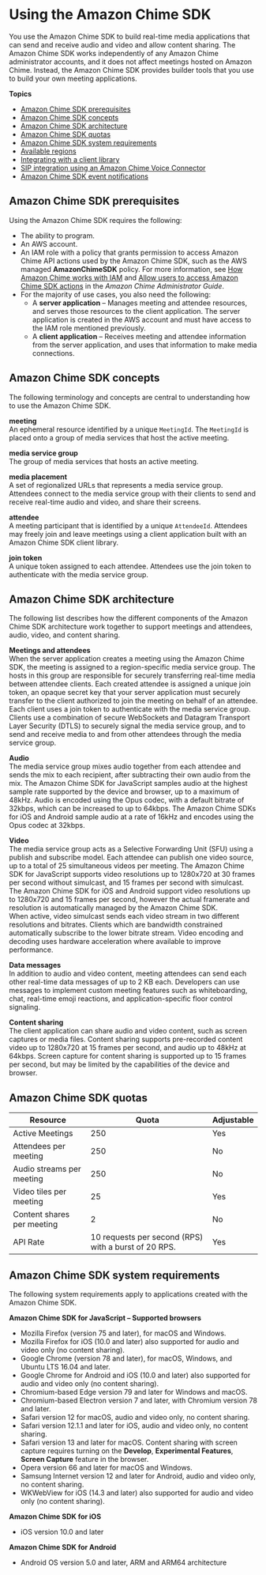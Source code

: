 # Using the Amazon Chime SDK<a name="meetings-sdk"></a>

You use the Amazon Chime SDK to build real\-time media applications that can send and receive audio and video and allow content sharing\. The Amazon Chime SDK works independently of any Amazon Chime administrator accounts, and it does not affect meetings hosted on Amazon Chime\. Instead, the Amazon Chime SDK provides builder tools that you use to build your own meeting applications\.

**Topics**
+ [Amazon Chime SDK prerequisites](#mtg-prereqs)
+ [Amazon Chime SDK concepts](#mtg-glossary)
+ [Amazon Chime SDK architecture](#mtg-arch)
+ [Amazon Chime SDK quotas](#mtg-limits)
+ [Amazon Chime SDK system requirements](#mtg-browsers)
+ [Available regions](sdk-available-regions.md)
+ [Integrating with a client library](mtgs-sdk-client-lib.md)
+ [SIP integration using an Amazon Chime Voice Connector](mtgs-sdk-cvc.md)
+ [Amazon Chime SDK event notifications](mtgs-sdk-notifications.md)

## Amazon Chime SDK prerequisites<a name="mtg-prereqs"></a>

Using the Amazon Chime SDK requires the following:
+ The ability to program\.
+ An AWS account\.
+ An IAM role with a policy that grants permission to access Amazon Chime API actions used by the Amazon Chime SDK, such as the AWS managed **AmazonChimeSDK** policy\. For more information, see [How Amazon Chime works with IAM](https://docs.aws.amazon.com/chime/latest/ag/security_iam_service-with-iam.html) and [Allow users to access Amazon Chime SDK actions](https://docs.aws.amazon.com/chime/latest/ag/security_iam_id-based-policy-examples.html#security_iam_id-based-policy-examples-chime-sdk) in the *Amazon Chime Administrator Guide*\.
+ For the majority of use cases, you also need the following:
  + A **server application** – Manages meeting and attendee resources, and serves those resources to the client application\. The server application is created in the AWS account and must have access to the IAM role mentioned previously\.
  + A **client application** – Receives meeting and attendee information from the server application, and uses that information to make media connections\.

## Amazon Chime SDK concepts<a name="mtg-glossary"></a>

The following terminology and concepts are central to understanding how to use the Amazon Chime SDK\.

**meeting**  
An ephemeral resource identified by a unique `MeetingId`\. The `MeetingId` is placed onto a group of media services that host the active meeting\.

**media service group**  
The group of media services that hosts an active meeting\.

**media placement**  
A set of regionalized URLs that represents a media service group\. Attendees connect to the media service group with their clients to send and receive real\-time audio and video, and share their screens\.

**attendee**  
A meeting participant that is identified by a unique `AttendeeId`\. Attendees may freely join and leave meetings using a client application built with an Amazon Chime SDK client library\.

**join token**  
A unique token assigned to each attendee\. Attendees use the join token to authenticate with the media service group\.

## Amazon Chime SDK architecture<a name="mtg-arch"></a>

The following list describes how the different components of the Amazon Chime SDK architecture work together to support meetings and attendees, audio, video, and content sharing\.

**Meetings and attendees**  
When the server application creates a meeting using the Amazon Chime SDK, the meeting is assigned to a region\-specific media service group\. The hosts in this group are responsible for securely transferring real\-time media between attendee clients\. Each created attendee is assigned a unique join token, an opaque secret key that your server application must securely transfer to the client authorized to join the meeting on behalf of an attendee\. Each client uses a join token to authenticate with the media service group\. Clients use a combination of secure WebSockets and Datagram Transport Layer Security \(DTLS\) to securely signal the media service group, and to send and receive media to and from other attendees through the media service group\.

**Audio**  
The media service group mixes audio together from each attendee and sends the mix to each recipient, after subtracting their own audio from the mix\. The Amazon Chime SDK for JavaScript samples audio at the highest sample rate supported by the device and browser, up to a maximum of 48kHz\. Audio is encoded using the Opus codec, with a default bitrate of 32kbps, which can be increased to up to 64kbps\. The Amazon Chime SDKs for iOS and Android sample audio at a rate of 16kHz and encodes using the Opus codec at 32kbps\.

**Video**  
The media service group acts as a Selective Forwarding Unit \(SFU\) using a publish and subscribe model\. Each attendee can publish one video source, up to a total of 25 simultaneous videos per meeting\. The Amazon Chime SDK for JavaScript supports video resolutions up to 1280x720 at 30 frames per second without simulcast, and 15 frames per second with simulcast\. The Amazon Chime SDK for iOS and Android support video resolutions up to 1280x720 and 15 frames per second, however the actual framerate and resolution is automatically managed by the Amazon Chime SDK\.  
When active, video simulcast sends each video stream in two different resolutions and bitrates\. Clients which are bandwidth constrained automatically subscribe to the lower bitrate stream\. Video encoding and decoding uses hardware acceleration where available to improve performance\.

**Data messages**  
In addition to audio and video content, meeting attendees can send each other real\-time data messages of up to 2 KB each\. Developers can use messages to implement custom meeting features such as whiteboarding, chat, real\-time emoji reactions, and application\-specific floor control signaling\.

**Content sharing**  
The client application can share audio and video content, such as screen captures or media files\. Content sharing supports pre\-recorded content video up to 1280x720 at 15 frames per second, and audio up to 48kHz at 64kbps\. Screen capture for content sharing is supported up to 15 frames per second, but may be limited by the capabilities of the device and browser\.

## Amazon Chime SDK quotas<a name="mtg-limits"></a>


| Resource | Quota | Adjustable | 
| --- | --- | --- | 
|  Active Meetings  |  250  |  Yes  | 
|  Attendees per meeting  |  250  |  No  | 
|  Audio streams per meeting  |  250  |  No  | 
|  Video tiles per meeting  | 25 |  Yes  | 
|  Content shares per meeting  |  2  |  No  | 
|  API Rate  |  10 requests per second \(RPS\) with a burst of 20 RPS\.  |  Yes  | 

## Amazon Chime SDK system requirements<a name="mtg-browsers"></a>

The following system requirements apply to applications created with the Amazon Chime SDK\.

**Amazon Chime SDK for JavaScript – Supported browsers**
+ Mozilla Firefox \(version 75 and later\), for macOS and Windows\.
+ Mozilla Firefox for iOS \(10\.0 and later\) also supported for audio and video only \(no content sharing\)\.
+ Google Chrome \(version 78 and later\), for macOS, Windows, and Ubuntu LTS 16\.04 and later\.
+ Google Chrome for Android and iOS \(10\.0 and later\) also supported for audio and video only \(no content sharing\)\.
+ Chromium\-based Edge version 79 and later for Windows and macOS\.
+ Chromium\-based Electron version 7 and later, with Chromium version 78 and later\.
+ Safari version 12 for macOS, audio and video only, no content sharing\.
+ Safari version 12\.1\.1 and later for iOS, audio and video only, no content sharing\.
+ Safari version 13 and later for macOS\. Content sharing with screen capture requires turning on the **Develop**, **Experimental Features**, **Screen Capture** feature in the browser\.
+ Opera version 66 and later for macOS and Windows\.
+ Samsung Internet version 12 and later for Android, audio and video only, no content sharing\.
+ WKWebView for iOS \(14\.3 and later\) also supported for audio and video only \(no content sharing\)\.

**Amazon Chime SDK for iOS**
+ iOS version 10\.0 and later

**Amazon Chime SDK for Android**
+ Android OS version 5\.0 and later, ARM and ARM64 architecture
